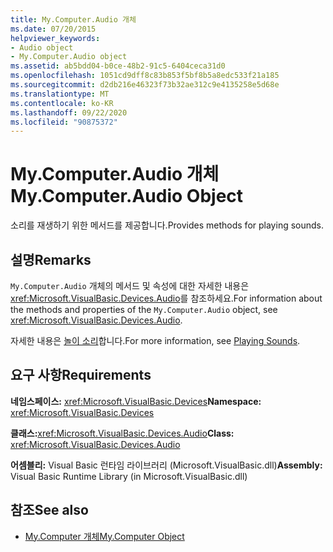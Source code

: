 ```yaml
---
title: My.Computer.Audio 개체
ms.date: 07/20/2015
helpviewer_keywords:
- Audio object
- My.Computer.Audio object
ms.assetid: ab5bdd04-b0ce-48b2-91c5-6404ceca31d0
ms.openlocfilehash: 1051cd9dff8c83b853f5bf8b5a8edc533f21a185
ms.sourcegitcommit: d2db216e46323f73b32ae312c9e4135258e5d68e
ms.translationtype: MT
ms.contentlocale: ko-KR
ms.lasthandoff: 09/22/2020
ms.locfileid: "90875372"
---
```

# <a name="mycomputeraudio-object"></a><span data-ttu-id="73f43-102">My.Computer.Audio 개체</span><span class="sxs-lookup"><span data-stu-id="73f43-102">My.Computer.Audio Object</span></span>

<span data-ttu-id="73f43-103">소리를 재생하기 위한 메서드를 제공합니다.</span><span class="sxs-lookup"><span data-stu-id="73f43-103">Provides methods for playing sounds.</span></span>  
  
## <a name="remarks"></a><span data-ttu-id="73f43-104">설명</span><span class="sxs-lookup"><span data-stu-id="73f43-104">Remarks</span></span>  

 <span data-ttu-id="73f43-105">`My.Computer.Audio` 개체의 메서드 및 속성에 대한 자세한 내용은 <xref:Microsoft.VisualBasic.Devices.Audio>를 참조하세요.</span><span class="sxs-lookup"><span data-stu-id="73f43-105">For information about the methods and properties of the `My.Computer.Audio` object, see <xref:Microsoft.VisualBasic.Devices.Audio>.</span></span>  
  
 <span data-ttu-id="73f43-106">자세한 내용은 [놀이 소리](../../developing-apps/programming/computer-resources/playing-sounds.md)합니다.</span><span class="sxs-lookup"><span data-stu-id="73f43-106">For more information, see [Playing Sounds](../../developing-apps/programming/computer-resources/playing-sounds.md).</span></span>  
  
## <a name="requirements"></a><span data-ttu-id="73f43-107">요구 사항</span><span class="sxs-lookup"><span data-stu-id="73f43-107">Requirements</span></span>  

 <span data-ttu-id="73f43-108">**네임스페이스:** <xref:Microsoft.VisualBasic.Devices></span><span class="sxs-lookup"><span data-stu-id="73f43-108">**Namespace:** <xref:Microsoft.VisualBasic.Devices></span></span>  
  
 <span data-ttu-id="73f43-109">**클래스:**<xref:Microsoft.VisualBasic.Devices.Audio></span><span class="sxs-lookup"><span data-stu-id="73f43-109">**Class:** <xref:Microsoft.VisualBasic.Devices.Audio></span></span>  
  
 <span data-ttu-id="73f43-110">**어셈블리:** Visual Basic 런타임 라이브러리 (Microsoft.VisualBasic.dll)</span><span class="sxs-lookup"><span data-stu-id="73f43-110">**Assembly:** Visual Basic Runtime Library (in Microsoft.VisualBasic.dll)</span></span>  
  
## <a name="see-also"></a><span data-ttu-id="73f43-111">참조</span><span class="sxs-lookup"><span data-stu-id="73f43-111">See also</span></span>

- [<span data-ttu-id="73f43-112">My.Computer 개체</span><span class="sxs-lookup"><span data-stu-id="73f43-112">My.Computer Object</span></span>](my-computer-object.md)
